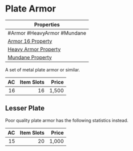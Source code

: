 # Plate Armor

| Properties                                                                |
| ------------------------------------------------------------------------- |
| #Armor #HeavyArmor #Mundane                                               |
| [Armor 16 Property](../Armor%20Properties/Armor%20X%20Property.md)        |
| [Heavy Armor Property](../Armor%20Properties/Heavy%20Armor%20Property.md) |
| [Mundane Property](../../../Material%20Properties/Mundane%20Property.md)  |
A set of metal plate armor or similar.

|  AC | Item Slots | Price |
| --: | ---------: | ----: |
|  16 |         16 | 1,500 |
## Lesser Plate
Poor quality plate armor has the following statistics instead.

|  AC | Item Slots | Price |
| --: | ---------: | ----: |
|  15 |         20 | 1,000 |
